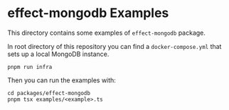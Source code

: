 # effect-mongodb Examples

This directory contains some examples of `effect-mongodb` package.

In root directory of this repository you can find a `docker-compose.yml` that sets up a local MongoDB instance.

```shell
pnpm run infra
```

Then you can run the examples with:

```shell
cd packages/effect-mongodb
pnpm tsx examples/<example>.ts
```